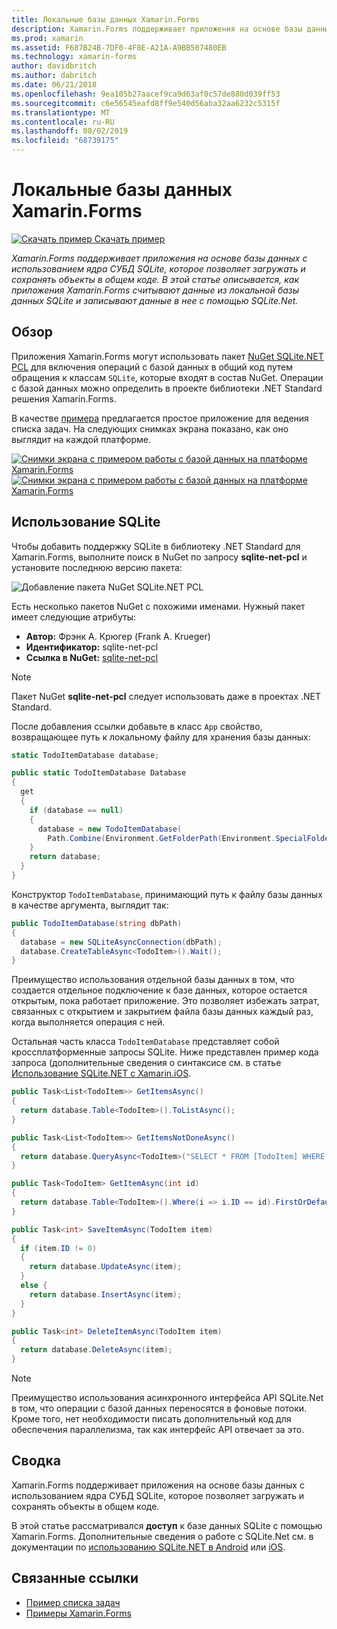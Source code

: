 ```yaml
---
title: Локальные базы данных Xamarin.Forms
description: Xamarin.Forms поддерживает приложения на основе базы данных с использованием ядра СУБД SQLite, которое позволяет загружать и сохранять объекты в общем коде. В этой статье описывается, как приложения Xamarin.Forms считывают данные из локальной базы данных SQLite и записывают данные в нее с помощью SQLite.Net.
ms.prod: xamarin
ms.assetid: F687B24B-7DF0-4F8E-A21A-A9BB507480EB
ms.technology: xamarin-forms
author: davidbritch
ms.author: dabritch
ms.date: 06/21/2018
ms.openlocfilehash: 9ea105b27aacef9ca9d63af0c57de880d039ff53
ms.sourcegitcommit: c6e56545eafd8ff9e540d56aba32aa6232c5315f
ms.translationtype: MT
ms.contentlocale: ru-RU
ms.lasthandoff: 08/02/2019
ms.locfileid: "68739175"
---
```

# <a name="xamarinforms-local-databases"></a>Локальные базы данных Xamarin.Forms

[![Скачать пример](~/media/shared/download.png) Скачать пример](https://docs.microsoft.com/samples/xamarin/xamarin-forms-samples/todo)

_Xamarin.Forms поддерживает приложения на основе базы данных с использованием ядра СУБД SQLite, которое позволяет загружать и сохранять объекты в общем коде. В этой статье описывается, как приложения Xamarin.Forms считывают данные из локальной базы данных SQLite и записывают данные в нее с помощью SQLite.Net._

## <a name="overview"></a>Обзор

Приложения Xamarin.Forms могут использовать пакет [NuGet SQLite.NET PCL](https://www.nuget.org/packages/sqlite-net-pcl/) для включения операций с базой данных в общий код путем обращения к классам `SQLite`, которые входят в состав NuGet. Операции с базой данных можно определить в проекте библиотеки .NET Standard решения Xamarin.Forms.

В качестве [примера](https://docs.microsoft.com/samples/xamarin/xamarin-forms-samples/todo) предлагается простое приложение для ведения списка задач. На следующих снимках экрана показано, как оно выглядит на каждой платформе.

[![Снимки экрана с примером работы с базой данных на платформе Xamarin.Forms](databases-images/todo-list-sml.png "Снимки экрана с первой страницей списка задач")](databases-images/todo-list.png#lightbox "Снимки экрана с первой страницей списка задач") [![Снимки экрана с примером работы с базой данных на платформе Xamarin.Forms](databases-images/todo-list-sml.png "Снимки экрана с первой страницей списка задач")](databases-images/todo-list.png#lightbox "Снимки экрана с первой страницей списка задач")

<a name="Using_SQLite_with_PCL" />

## <a name="using-sqlite"></a>Использование SQLite

Чтобы добавить поддержку SQLite в библиотеку .NET Standard для Xamarin.Forms, выполните поиск в NuGet по запросу **sqlite-net-pcl** и установите последнюю версию пакета:

![Добавление пакета NuGet SQLite.NET PCL](databases-images/vs2017-sqlite-pcl-nuget.png "Добавление пакета NuGet SQLite.NET PCL")

Есть несколько пакетов NuGet с похожими именами. Нужный пакет имеет следующие атрибуты:

- **Автор:** Фрэнк А. Крюгер (Frank A. Krueger)
- **Идентификатор:** sqlite-net-pcl
- **Ссылка в NuGet:** [sqlite-net-pcl](https://www.nuget.org/packages/sqlite-net-pcl/)

> [!NOTE]
> Пакет NuGet **sqlite-net-pcl** следует использовать даже в проектах .NET Standard.

После добавления ссылки добавьте в класс `App` свойство, возвращающее путь к локальному файлу для хранения базы данных:

```csharp
static TodoItemDatabase database;

public static TodoItemDatabase Database
{
  get
  {
    if (database == null)
    {
      database = new TodoItemDatabase(
        Path.Combine(Environment.GetFolderPath(Environment.SpecialFolder.LocalApplicationData), "TodoSQLite.db3"));
    }
    return database;
  }
}
```

Конструктор `TodoItemDatabase`, принимающий путь к файлу базы данных в качестве аргумента, выглядит так:

```csharp
public TodoItemDatabase(string dbPath)
{
  database = new SQLiteAsyncConnection(dbPath);
  database.CreateTableAsync<TodoItem>().Wait();
}
```

Преимущество использования отдельной базы данных в том, что создается отдельное подключение к базе данных, которое остается открытым, пока работает приложение. Это позволяет избежать затрат, связанных с открытием и закрытием файла базы данных каждый раз, когда выполняется операция с ней.

Остальная часть класса `TodoItemDatabase` представляет собой кроссплатформенные запросы SQLite. Ниже представлен пример кода запроса (дополнительные сведения о синтаксисе см. в статье [Использование SQLite.NET с Xamarin.iOS](~/ios/data-cloud/data/using-sqlite-orm.md).

```csharp
public Task<List<TodoItem>> GetItemsAsync()
{
  return database.Table<TodoItem>().ToListAsync();
}

public Task<List<TodoItem>> GetItemsNotDoneAsync()
{
  return database.QueryAsync<TodoItem>("SELECT * FROM [TodoItem] WHERE [Done] = 0");
}

public Task<TodoItem> GetItemAsync(int id)
{
  return database.Table<TodoItem>().Where(i => i.ID == id).FirstOrDefaultAsync();
}

public Task<int> SaveItemAsync(TodoItem item)
{
  if (item.ID != 0)
  {
    return database.UpdateAsync(item);
  }
  else {
    return database.InsertAsync(item);
  }
}

public Task<int> DeleteItemAsync(TodoItem item)
{
  return database.DeleteAsync(item);
}
```

> [!NOTE]
> Преимущество использования асинхронного интерфейса API SQLite.Net в том, что операции с базой данных переносятся в фоновые потоки. Кроме того, нет необходимости писать дополнительный код для обеспечения параллелизма, так как интерфейс API отвечает за это.

## <a name="summary"></a>Сводка

Xamarin.Forms поддерживает приложения на основе базы данных с использованием ядра СУБД SQLite, которое позволяет загружать и сохранять объекты в общем коде.

В этой статье рассматривался **доступ** к базе данных SQLite с помощью Xamarin.Forms. Дополнительные сведения о работе с SQLite.Net см. в документации по [использованию SQLite.NET в Android](~/android/data-cloud/data-access/using-sqlite-orm.md) или [iOS](~/ios/data-cloud/data/using-sqlite-orm.md).

## <a name="related-links"></a>Связанные ссылки

- [Пример списка задач](https://docs.microsoft.com/samples/xamarin/xamarin-forms-samples/todo)
- [Примеры Xamarin.Forms](https://docs.microsoft.com/samples/browse/?products=xamarin&term=Xamarin.Forms)
